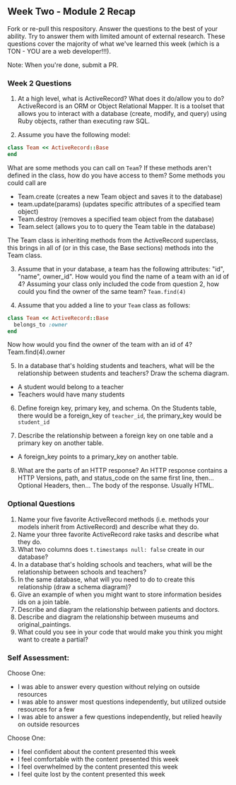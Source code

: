 ## Week Two - Module 2 Recap

Fork or re-pull this respository. Answer the questions to the best of your ability. Try to answer them with limited amount of external research. These questions cover the majority of what we've learned this week (which is a TON - YOU are a web developer!!!). 

Note: When you're done, submit a PR.


### Week 2 Questions

1. At a high level, what is ActiveRecord? What does it do/allow you to do?
ActiveRecord is an ORM or Object Relational Mapper. It is a toolset that allows you to interact with a database (create, modify, and query) using Ruby objects, rather than executing raw SQL.

2. Assume you have the following model:

```ruby
class Team << ActiveRecord::Base
end
```

What are some methods you can call on `Team`? If these methods aren't defined in the class, how do you have access to them?
Some methods you could call are
* Team.create (creates a new Team object and saves it to the database)
* team.update(params) (updates specific attributes of a specified team object)
* Team.destroy (removes a specified team object from the database)
* Team.select (allows you to to query the Team table in the database)

The Team class is inheriting methods from the ActiveRecord superclass, this brings in all of (or in this case, the Base sections) methods into the Team class.

3. Assume that in your database, a team has the following attributes: "id", "name", owner_id". How would you find the name of a team with an id of 4? Assuming your class only included the code from question 2, how could you find the owner of the same team?
`Team.find(4)`

4. Assume that you added a line to your `Team` class as follows:

```ruby
class Team << ActiveRecord::Base
  belongs_to :owner
end
```

Now how would you find the owner of the team with an id of 4?
Team.find(4).owner

5. In a database that's holding students and teachers, what will be the relationship between students and teachers? Draw the schema diagram.
* A student would belong to a teacher
* Teachers would have many students

6. Define foreign key, primary key, and schema.
On the Students table, there would be a foreign_key of `teacher_id`, the primary_key would be `student_id`


7. Describe the relationship between a foreign key on one table and a primary key on another table.
* A foreign_key points to a primary_key on another table.

8. What are the parts of an HTTP response?
An HTTP response contains a HTTP Versions, path, and status_code on the same first line, then...
Optional Headers, then...
The body of the response. Usually HTML.


### Optional Questions

1. Name your five favorite ActiveRecord methods (i.e. methods your models inherit from ActiveRecord) and describe what they do.
2. Name your three favorite ActiveRecord rake tasks and describe what they do.
3. What two columns does `t.timestamps null: false` create in our database?
4. In a database that's holding schools and teachers, what will be the relationship between schools and teachers?
5. In the same database, what will you need to do to create this relationship (draw a schema diagram)?
6. Give an example of when you might want to store information besides ids on a join table.
7. Describe and diagram the relationship between patients and doctors.
8. Describe and diagram the relationship between museums and original_paintings.
9. What could you see in your code that would make you think you might want to create a partial?

### Self Assessment:
Choose One:
* I was able to answer every question without relying on outside resources
* I was able to answer most questions independently, but utilized outside resources for a few
* I was able to answer a few questions independently, but relied heavily on outside resources 

Choose One:
* I feel confident about the content presented this week
* I feel comfortable with the content presented this week
* I feel overwhelmed by the content presented this week
* I feel quite lost by the content presented this week
